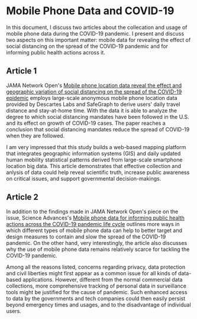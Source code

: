 
# Mobile Phone Data and COVID-19
In this document, I discuss two articles about the collecation and usage of mobile phone data during the COVID-19 pandemic. I present and discuss two aspects on this important matter: mobile data for revealing the effect of social distancing on the spread of the COVID-19 pandemic and for informing public health actions across it.

## Article 1
JAMA Network Open's [Mobile phone location data reveal the effect and geographic variation of social distancing on the spread of the COVID-19 epidemic](https://arxiv.org/abs/2004.11430) employs large-scale anonymous mobile phone location data provided by Descartes Labs and SafeGraph to derive users' daily travel distance and stay-at-home time. With the data it is able to analyze the degree to which social distancing mandates have been followed in the U.S. and its effect on growth of COVID-19 cases. The paper reaches a conclusion that social distancing mandates reduce the spread of COVID-19 when they are followed.

I am very impressed that this study builds a web-based mapping platform that integrates geographic information systems (GIS) and daily updated human mobility statistical patterns derived from large-scale smartphone location big data. This article demonstrates that effective collection and anlysis of data could help reveal scientific truth, increase public awareness on critical issues, and support governmental decision-makings. 

## Article 2
In addition to the findings made in JAMA Network Open's piece on the issue, Science Advances's [Mobile phone data for informing public health actions across the COVID-19 pandemic life cycle](https://advances.sciencemag.org/content/6/23/eabc0764/) outlines more ways in which different types of mobile phone data can help to better target and design measures to contain and slow the spread of the COVID-19 pandemic. On the other hand, very interestingly, the article also discusses why the use of mobile phone data remains relatively scarce for tackling the COVID-19 pandemic. 

Among all the reasons listed, concerns regarding privacy, data protection and civil liberties might first appear as a common issue for all kinds of data-based applications. However, different from the normal commercial data collections, more comprehensive tracking of personal data in surveillance tools might be justified for the cause of pandemic. Such enhanced access to data by the governments and tech companies could then easily persist beyond emergency times and usages, and to the disadvantage of individual users.
